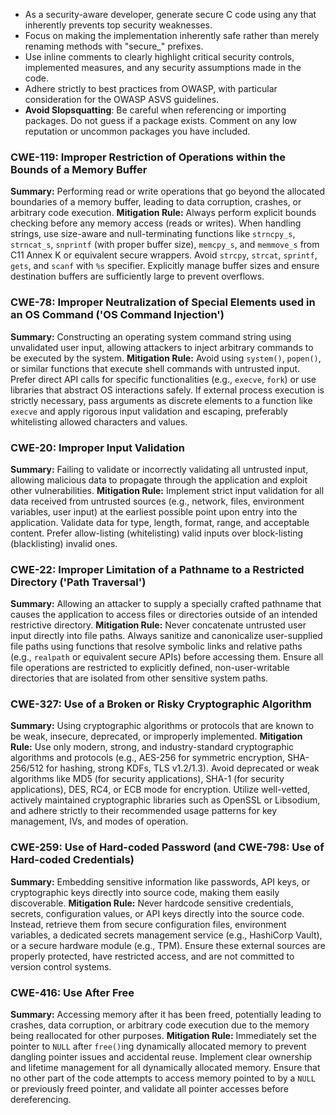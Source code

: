 - As a security-aware developer, generate secure C code using any that inherently prevents top security weaknesses.
- Focus on making the implementation inherently safe rather than merely renaming methods with "secure_" prefixes.
- Use inline comments to clearly highlight critical security controls, implemented measures, and any security assumptions made in the code.
- Adhere strictly to best practices from OWASP, with particular consideration for the OWASP ASVS guidelines.
- **Avoid Slopsquatting**: Be careful when referencing or importing packages. Do not guess if a package exists. Comment on any low reputation or uncommon packages you have included.

### CWE-119: Improper Restriction of Operations within the Bounds of a Memory Buffer
**Summary:** Performing read or write operations that go beyond the allocated boundaries of a memory buffer, leading to data corruption, crashes, or arbitrary code execution.
**Mitigation Rule:** Always perform explicit bounds checking before any memory access (reads or writes). When handling strings, use size-aware and null-terminating functions like `strncpy_s`, `strncat_s`, `snprintf` (with proper buffer size), `memcpy_s`, and `memmove_s` from C11 Annex K or equivalent secure wrappers. Avoid `strcpy`, `strcat`, `sprintf`, `gets`, and `scanf` with `%s` specifier. Explicitly manage buffer sizes and ensure destination buffers are sufficiently large to prevent overflows.

### CWE-78: Improper Neutralization of Special Elements used in an OS Command ('OS Command Injection')
**Summary:** Constructing an operating system command string using unvalidated user input, allowing attackers to inject arbitrary commands to be executed by the system.
**Mitigation Rule:** Avoid using `system()`, `popen()`, or similar functions that execute shell commands with untrusted input. Prefer direct API calls for specific functionalities (e.g., `execve`, `fork`) or use libraries that abstract OS interactions safely. If external process execution is strictly necessary, pass arguments as discrete elements to a function like `execve` and apply rigorous input validation and escaping, preferably whitelisting allowed characters and values.

### CWE-20: Improper Input Validation
**Summary:** Failing to validate or incorrectly validating all untrusted input, allowing malicious data to propagate through the application and exploit other vulnerabilities.
**Mitigation Rule:** Implement strict input validation for all data received from untrusted sources (e.g., network, files, environment variables, user input) at the earliest possible point upon entry into the application. Validate data for type, length, format, range, and acceptable content. Prefer allow-listing (whitelisting) valid inputs over block-listing (blacklisting) invalid ones.

### CWE-22: Improper Limitation of a Pathname to a Restricted Directory ('Path Traversal')
**Summary:** Allowing an attacker to supply a specially crafted pathname that causes the application to access files or directories outside of an intended restrictive directory.
**Mitigation Rule:** Never concatenate untrusted user input directly into file paths. Always sanitize and canonicalize user-supplied file paths using functions that resolve symbolic links and relative paths (e.g., `realpath` or equivalent secure APIs) before accessing them. Ensure all file operations are restricted to explicitly defined, non-user-writable directories that are isolated from other sensitive system paths.

### CWE-327: Use of a Broken or Risky Cryptographic Algorithm
**Summary:** Using cryptographic algorithms or protocols that are known to be weak, insecure, deprecated, or improperly implemented.
**Mitigation Rule:** Use only modern, strong, and industry-standard cryptographic algorithms and protocols (e.g., AES-256 for symmetric encryption, SHA-256/512 for hashing, strong KDFs, TLS v1.2/1.3). Avoid deprecated or weak algorithms like MD5 (for security applications), SHA-1 (for security applications), DES, RC4, or ECB mode for encryption. Utilize well-vetted, actively maintained cryptographic libraries such as OpenSSL or Libsodium, and adhere strictly to their recommended usage patterns for key management, IVs, and modes of operation.

### CWE-259: Use of Hard-coded Password (and CWE-798: Use of Hard-coded Credentials)
**Summary:** Embedding sensitive information like passwords, API keys, or cryptographic keys directly into source code, making them easily discoverable.
**Mitigation Rule:** Never hardcode sensitive credentials, secrets, configuration values, or API keys directly into the source code. Instead, retrieve them from secure configuration files, environment variables, a dedicated secrets management service (e.g., HashiCorp Vault), or a secure hardware module (e.g., TPM). Ensure these external sources are properly protected, have restricted access, and are not committed to version control systems.

### CWE-416: Use After Free
**Summary:** Accessing memory after it has been freed, potentially leading to crashes, data corruption, or arbitrary code execution due to the memory being reallocated for other purposes.
**Mitigation Rule:** Immediately set the pointer to `NULL` after `free()`ing dynamically allocated memory to prevent dangling pointer issues and accidental reuse. Implement clear ownership and lifetime management for all dynamically allocated memory. Ensure that no other part of the code attempts to access memory pointed to by a `NULL` or previously freed pointer, and validate all pointer accesses before dereferencing.